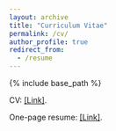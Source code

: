 ```yaml
---
layout: archive
title: "Curriculum Vitae"
permalink: /cv/
author_profile: true
redirect_from:
  - /resume
---
```


{% include base_path %}


CV: [[Link]](https://drive.google.com/file/d/1Gc9ho2lNkacgx7NjVOkd-7MKm0xFztUx/view?usp=sharing).

One-page resume: [[Link]](https://drive.google.com/file/d/1CBiY_g59Rw6RxuT0sf5O1Wpaf7Bc9lYW/view?usp=sharing).
